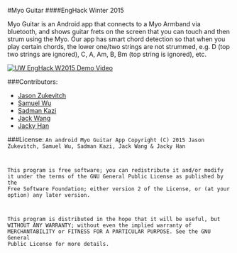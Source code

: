 #Myo Guitar
####EngHack Winter 2015

Myo Guitar is an Android app that connects to a Myo Armband via bluetooth, and shows guitar frets on  the screen that you can touch and then strum using the Myo. Our app has smart chord detection so that when you play certain chords, the lower one/two strings are not strummed, e.g. D (top two strings are ignored), C, A, Am, B, Bm (top string is ignored), etc.

[![UW EngHack W2015 Demo Video](http://img.youtube.com/vi/RQTbsyMXNVM/0.jpg)](https://www.youtube.com/watch?v=RQTbsyMXNVM)

###Contributors:
* [Jason Zukevitch](https://github.com/jgzuke/)
* [Samuel Wu](https://github.com/samuelwu1/)
* [Sadman Kazi](https://github.com/sadmansk/)
* [Jack Wang](https://github.com/jj22wang/)
* [Jacky Han](https://github.com/Jackque/)

###License:
<code>An android Myo Guitar App
Copyright (C) 2015  Jason Zukevitch, Samuel Wu, Sadman Kazi, Jack Wang & Jacky Han

This program is free software; you can redistribute it and/or modify
it under the terms of the GNU General Public License as published by
the Free Software Foundation; either version 2 of the License, or
(at your option) any later version.

This program is distributed in the hope that it will be useful,
but WITHOUT ANY WARRANTY; without even the implied warranty of
MERCHANTABILITY or FITNESS FOR A PARTICULAR PURPOSE.  See the
GNU General Public License for more details.</code>

